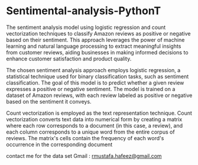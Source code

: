 # Sentimental-analysis-PythonT
The sentiment analysis model using logistic regression and count vectorization techniques to classify Amazon reviews 
as positive or negative based on their sentiment. This approach leverages the power of machine learning and natural 
language processing to extract meaningful insights from customer reviews, aiding businesses in making informed decisions 
to enhance customer satisfaction and product quality.

The chosen sentiment analysis approach employs logistic regression, a statistical technique used for binary classification tasks, such as sentiment classification. The goal of this model is to predict whether a given review expresses a positive or negative sentiment. The model is trained on a dataset of Amazon reviews, with each review labeled as positive or negative based on the sentiment it conveys.

Count vectorization is employed as the text representation technique. Count vectorization converts text data into numerical form by creating a matrix where each row corresponds to a document (in this case, a review), and each column corresponds to a unique word from the entire corpus of reviews. The matrix's cells contain the frequency of each word's occurrence in the corresponding document

contact me for the data set Gmail : rmustafa.hafeez@gmail.com
